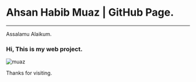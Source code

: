 # Ahsan Habib Muaz | GitHub Page.
<hr>

Assalamu Alaikum.
### Hi, This is my web project.

![muaz](https://github.com/ahsanhabibmuaz/ahsanhabibmuaz.github.io/assets/68775472/0fc6c0c3-2916-4eb2-8912-b8a9c3c6eab5)

Thanks for visiting.
